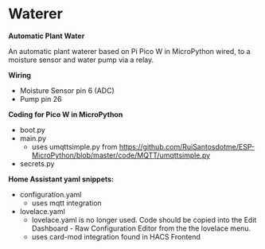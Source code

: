 # Waterer
<b>Automatic Plant Water</b> 

An automatic plant waterer based on Pi Pico W in MicroPython wired, to a moisture sensor and water pump via a relay.

<b>Wiring</b> 
- Moisture Sensor pin 6 (ADC)
- Pump pin 26 
 
<b>Coding for Pico W in MicroPython</b>
- boot.py
- main.py
  - uses umqttsimple.py from https://github.com/RuiSantosdotme/ESP-MicroPython/blob/master/code/MQTT/umqttsimple.py
- secrets.py

<b>Home Assistant yaml snippets:</b>
- configuration.yaml
  - uses mqtt integration
- lovelace.yaml
  - lovelace.yaml is no longer used. Code should be copied into the Edit Dashboard - Raw Configuration Editor from the the lovelace menu.
  - uses card-mod integration found in HACS Frontend

